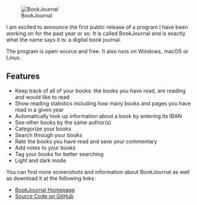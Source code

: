 <figure><img loading="lazy" decoding="async" src="book-light.png" alt="BookJournal"><figcaption>BookJournal</figcaption></figure>

I am excited to announce the first public release of a program I have been working on for the past year or so. It is called BookJournal and is exactly what the name says it is: a digital book journal.

The program is open-source and free. It also runs on Windows, macOS or Linux.

Features
--------

-   Keep track of all of your books: the books you have read, are reading and would like to read
-   Show reading statistics including how many books and pages you have read in a given year
-   Automatically look up information about a book by entering its IBAN
-   See other books by the same author(s)
-   Categorize your books
-   Search through your books
-   Rate the books you have read and save your commentary
-   Add notes to your books
-   Tag your books for better searching
-   Light and dark mode

You can find more screenshots and information about BookJournal as well as download it at the following links:

-   [BookJournal Homepage](https://www.alexseifert.com/bookjournal)
-   [Source Code on GitHub](https://github.com/eiskalteschatten/BookJournal)